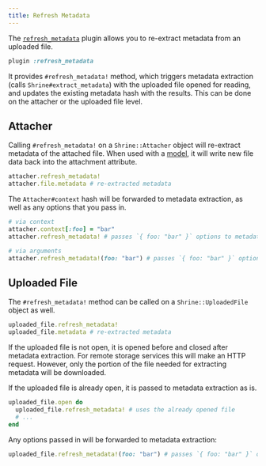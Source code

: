 ```yaml
---
title: Refresh Metadata
---
```


The [`refresh_metadata`][refresh_metadata] plugin allows you to re-extract
metadata from an uploaded file.

```rb
plugin :refresh_metadata
```

It provides `#refresh_metadata!` method, which triggers metadata extraction
(calls `Shrine#extract_metadata`) with the uploaded file opened for reading,
and updates the existing metadata hash with the results. This can be done
on the attacher or the uploaded file level.

## Attacher

Calling `#refresh_metadata!` on a `Shrine::Attacher` object will re-extract
metadata of the attached file. When used with a [model], it will write new file
data back into the attachment attribute.

```rb
attacher.refresh_metadata!
attacher.file.metadata # re-extracted metadata
```

The `Attacher#context` hash will be forwarded to metadata extraction, as well
as any options that you pass in.

```rb
# via context
attacher.context[:foo] = "bar"
attacher.refresh_metadata! # passes `{ foo: "bar" }` options to metadata extraction

# via arguments
attacher.refresh_metadata!(foo: "bar") # passes `{ foo: "bar" }` options to metadata extraction
```

## Uploaded File

The `#refresh_metadata!` method can be called on a `Shrine::UploadedFile` object
as well.

```rb
uploaded_file.refresh_metadata!
uploaded_file.metadata # re-extracted metadata
```

If the uploaded file is not open, it is opened before and closed after metadata
extraction. For remote storage services this will make an HTTP request.
However, only the portion of the file needed for extracting metadata will be
downloaded.

If the uploaded file is already open, it is passed to metadata extraction as
is.

```rb
uploaded_file.open do
  uploaded_file.refresh_metadata! # uses the already opened file
  # ...
end
```

Any options passed in will be forwarded to metadata extraction:

```rb
uploaded_file.refresh_metadata!(foo: "bar") # passes `{ foo: "bar" }` options to metadata extraction
```

[refresh_metadata]: https://github.com/shrinerb/shrine/blob/master/lib/shrine/plugins/refresh_metadata.rb
[model]: https://shrinerb.com/docs/plugins/model
